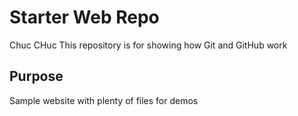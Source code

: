 # Starter Web Repo
Chuc CHuc
This repository is for showing how Git and GitHub work

## Purpose

Sample website with plenty of files for demos